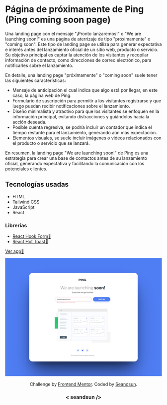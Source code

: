 # Página de próximamente de Ping (Ping coming soon page)

Una landing page con el mensaje "¡Pronto lanzaremos!" o "We are launching soon!" es una página de aterrizaje de tipo "próximamente" o "coming soon". Este tipo de landing page se utiliza para generar expectativa e interés antes del lanzamiento oficial de un sitio web, producto o servicio. Su objetivo principal es captar la atención de los visitantes y recopilar información de contacto, como direcciones de correo electrónico, para notificarles sobre el lanzamiento.

En detalle, una landing page "próximamente" o "coming soon" suele tener las siguientes características:

- Mensaje de anticipación el cual indica que algo está por llegar, en este caso, la página web de Ping.
- Formulario de suscripción para permitir a los visitantes registrarse y que luego puedan recibir notificaciones sobre el lanzamiento.
- Diseño minimalista y atractivo para que los visitantes se enfoquen en la información principal, evitando distracciones y guiándolos hacia la acción deseada.
- Posible cuenta regresiva, se podría incluir un contador que indica el tiempo restante para el lanzamiento, generando aún más expectación.
- Elementos visuales, se suele incluir imágenes o videos relacionados con el producto o servicio que se lanzará.

En resumen, la landing page "We are launching soon!" de Ping es una estrategia para crear una base de contactos antes de su lanzamiento oficial, generando expectativa y facilitando la comunicación con los potenciales clientes.

## Tecnologías usadas

- HTML
- Tailwind CSS
- JavaScript
- React

### Librerías

- [React Hook Form🔗](https://react-hook-form.com/) 
- [React Hot Toast🔗](https://react-hot-toast.com/)

[Ver app🔗](https://seandsun.github.io/monorepo-zero-react/apps/04-ping-coming-soon-page/)

![ping coming soon page img demo](./src/assets/design/ping-coming-soon-page.jpg)

<div align="center">
  Challenge by <a href="https://www.frontendmentor.io?ref=challenge" target="_blank">Frontend Mentor</a>. 
  Coded by <a href="https://github.com/seandsun">Seandsun</a>.
</div>

 <h3 align="center">< seandsun /></h3>